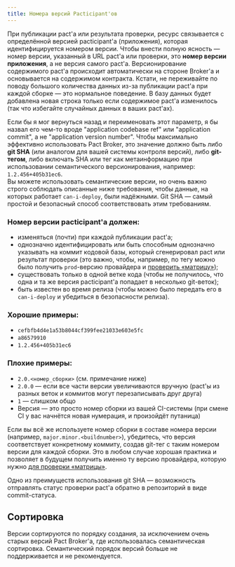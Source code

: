 ```yaml
---
title: Номера версий Pacticipant'ов
---
```


При публикации pact'а или результата проверки, ресурс связывается с определённой версией pacticipant'а (приложения), которая идентифицируется номером версии. Чтобы внести полную ясность — номер версии, указанный в URL pact'а или проверки, это **номер версии приложения**, а не версия самого pact'а. Версионирование содержимого pact'а происходит автоматически на стороне Broker'а и основывается на содержимом контракта. Кстати, не переживайте по поводу большого количества данных из-за публикации pact'а при каждой сборке — это нормальное поведение. В базу данных будет добавлена новая строка только если содержимое pact'а изменилось (так что избегайте случайных данных в ваших pact'ах).

Если бы я мог вернуться назад и переименовать этот параметр, я бы назвал его чем-то вроде "application codebase ref" или "application commit", а не "application version number". Чтобы максимально эффективно использовать Pact Broker, это значение должно быть либо **git SHA** (или аналогом для вашей системы контроля версий), либо **git-тегом**, либо включать SHA или тег как метаинформацию при использовании семантического версионирования, например: `1.2.456+405b31ec6`.  
Вы можете использовать семантические версии, но очень важно строго соблюдать описанные ниже требования, чтобы данные, на которых работает `can-i-deploy`, были надёжными. Git SHA — самый простой и безопасный способ соответствовать этим требованиям.

### Номер версии pacticipant'а должен:

* изменяться (почти) при каждой публикации pact'а;
* однозначно идентифицировать или быть способным однозначно указывать на коммит кодовой базы, который сгенерировал pact или результат проверки (это важно, чтобы, например, по тегу можно было получить `prod`-версию провайдера и [проверить «матрицу»](http://rea.tech/enter-the-pact-matrix-or-how-to-decouple-the-release-cycles-of-your-microservices/));
* существовать только в одной ветке кода (чтобы не получилось, что одна и та же версия pacticipant'а попадает в несколько git-веток);
* быть известен во время релиза (чтобы можно было передать его в `can-i-deploy` и убедиться в безопасности релиза).

### Хорошие примеры:

* `cefbfb4d4e1a53b8044cf399fee21033e603e5fc`
* `a86579910`
* `1.2.456+405b31ec6`

### Плохие примеры:

* `2.0.<номер_сборки>` (см. примечание ниже)
* `2.0.0` — если все части версии увеличиваются вручную (pact'ы из разных веток и коммитов могут перезаписывать друг друга)
* `1` — слишком общо
* Версия — это просто номер сборки из вашей CI-системы (при смене CI у вас начнётся новая нумерация, и произойдёт путаница)

Если вы всё же используете номер сборки в составе номера версии (например, `major.minor.<buildnumber>`), убедитесь, что версия соответствует конкретному коммиту, создав git-тег с таким номером версии для каждой сборки. Это в любом случае хорошая практика и позволяет в будущем получить именно ту версию провайдера, которую нужно [для проверки «матрицы»](http://rea.tech/enter-the-pact-matrix-or-how-to-decouple-the-release-cycles-of-your-microservices/).

Одно из преимуществ использования git SHA — возможность отправлять статус проверки pact'а обратно в репозиторий в виде commit-статуса.

## Сортировка

Версии сортируются по порядку создания, за исключением очень старых версий Pact Broker'а, где использовалась семантическая сортировка. Семантический порядок версий больше не поддерживается и не рекомендуется.
